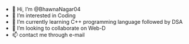 - 👋 Hi, I’m @BhawnaNagar04
- 👀 I’m interested in Coding
- 🌱 I’m currently learning C++ programming language followed by DSA
- 💞️ I’m looking to collaborate on Web-D
- 📫 contact me through e-mail

<!---
BhawnaNagar04/BhawnaNagar04 is a ✨ special ✨ repository because its `README.md` (this file) appears on your GitHub profile.
You can click the Preview link to take a look at your changes.
--->
